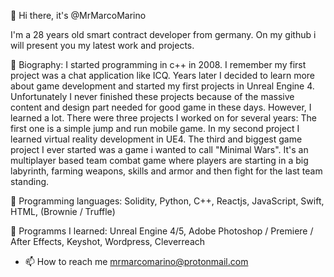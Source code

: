 👋 Hi there, it's @MrMarcoMarino

I'm a 28 years old smart contract developer from germany. On my github i will present you my latest work and projects.

👀 Biography: I started programming in c++ in 2008. I remember my first project was a chat application like ICQ. Years later I decided to learn more about game development and started my first projects in Unreal Engine 4. Unfortunately I never finished these projects because of the massive content and design part needed for good game in these days. However, I learned a lot. There were three projects I worked on for several years: The first one is a simple jump and run mobile game. In my second project I learned virtual reality development in UE4. The third and biggest game project I ever started was a game i wanted to call "Minimal Wars". It's an multiplayer based team combat game where players are starting in a big labyrinth, farming weapons, skills and armor and then fight for the last team standing. 

🌱 Programming languages: Solidity, Python, C++, Reactjs, JavaScript, Swift, HTML, (Brownie / Truffle)
 
💞️ Programms I learned: Unreal Engine 4/5, Adobe Photoshop / Premiere / After Effects, Keyshot, Wordpress, Cleverreach

- 📫 How to reach me mrmarcomarino@protonmail.com

<!---
MrMarcoMarino/MrMarcoMarino is a ✨ special ✨ repository because its `README.md` (this file) appears on your GitHub profile.
You can click the Preview link to take a look at your changes.
--->
